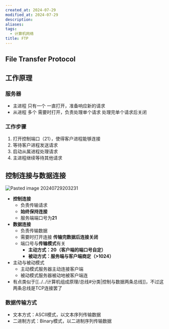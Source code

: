 ```yaml
---
created_at: 2024-07-29
modified_at: 2024-07-29
description: 
aliases: 
tags:
  - 计算机网络
title: FTP
---
```

## File Transfer Protocol
## 工作原理
### 服务器
- 主进程
    只有一个
    一直打开，准备响应新的请求
- 从进程
	多个
	需要时打开，负责处理单个请求
	处理完单个请求后关闭
### 工作步骤
1. 打开控制端口（21），使得客户进程能够连接
2. 等待客户进程发送请求
3. 启动从属进程处理请求
4. 主进程继续等待其他请求
## 控制连接与数据连接
![Pasted image 20240729203231](https://r2.pipago360.site/pupahub/2024/09/d60a0abfeae9f1e1ada9d5ed4ea4f41a.png)
- **控制连接**
    - 负责传输请求
    - **始终保持连接**
    - 服务端端口号为**21**
- **数据连接**
    - 负责传输数据
    - 需要时打开连接 **传输完数据后连接关闭**
    - 端口号与**传输模式**有关
        - **主动方式：20（客户端的端口号自定）**
        - **被动方式：服务端与客户端商定（>1024）**
- 主动与被动模式
	- 主动模式服务器主动连接客户端
	- 被动模式服务器被动地被客户端连
- 有点类似于[[../../计算机组成原理/总线#分类|控制与数据两条总线]]，不过这两条总线是TCP连接罢了
### 数据传输方式
- 文本方式：ASCII模式，以文本序列传输数据
- 二进制方式：Binary模式，以二进制序列传输数据